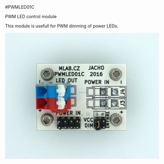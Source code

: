 <!--- Created:2017-01-02T13:45:51.672531: ---> 
<!--- Author:Mlab: ---> 
<!--- AuthorEmail:email@mlab.cz: ---> 
<!--- Tags:None: ---> 
<!--- Ust:None: ---> 
<!--- Name:PWMLED01C: --->
#PWMLED01C 
<!--- LongName --->
PWM LED control module
<!--- ELongName ---> 

<!--- Lead --->
This module is usefull for PWM dimming of power LEDs.
<!--- ELead ---> 

![LeadImg](DOC/SRC/img/PWMLED01C_top_big.jpg) 


​
​
<!--- Description --->
<!--- EDescription --->
<!--- Content --->
<!--- EContent --->
            
